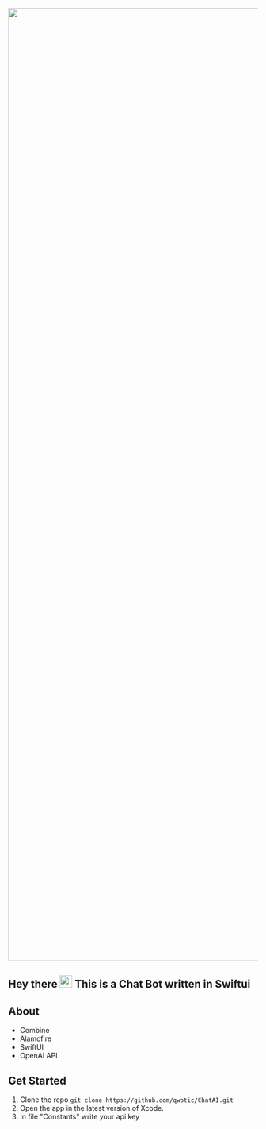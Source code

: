 <img width="1920" alt="" src="https://user-images.githubusercontent.com/96487423/212525544-f433a98a-1722-4408-9bf6-6d59819dda02.png">
<br>


## Hey there <img src="https://media.giphy.com/media/hvRJCLFzcasrR4ia7z/giphy.gif" width="25px"> This is a Chat Bot written in Swiftui

## About
* Combine
* Alamofire
* SwiftUI
* OpenAI API

## Get Started

1. Clone the repo `git clone https://github.com/qwotic/ChatAI.git`
2. Open the app in the latest version of Xcode.
3. In file "Constants" write your api key
